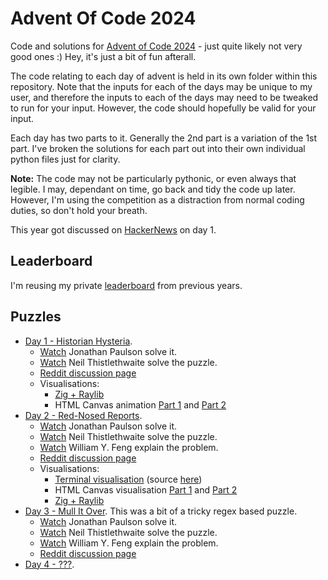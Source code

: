 # Advent Of Code 2024

Code and solutions for [Advent of Code 2024](http://adventofcode.com/2024) - just quite likely not very good ones :) Hey, it's just a bit of fun afterall.

The code relating to each day of advent is held in its own folder within this repository. Note that the inputs for each of the days may be unique to my user, and therefore the inputs to each of the days may need to be tweaked to run for your input. However, the code should hopefully be valid for your input.

Each day has two parts to it. Generally the 2nd part is a variation of the 1st part. I've broken the solutions for each part out into their own individual python files just for clarity.

**Note:** The code may not be particularly pythonic, or even always that legible. I may, dependant on time, go back and tidy the code up later. However, I'm using the competition as a distraction from normal coding duties, so don't hold your breath.

This year got discussed on [HackerNews](https://news.ycombinator.com/item?id=42287231) on day 1.

## Leaderboard

I'm reusing my private [leaderboard](leaderboard.json) from previous years.

## Puzzles

  * [Day 1 - Historian Hysteria](day_01/README.md).
    * [Watch](https://www.youtube.com/watch?v=ym1ae-vBy6g) Jonathan Paulson solve it.
    * [Watch](https://www.youtube.com/watch?v=BMa48ib3ei8) Neil Thistlethwaite solve the puzzle.
    * [Reddit discussion page](https://www.reddit.com/r/adventofcode/comments/1h3vp6n/2024_day_1_solutions/)
    * Visualisations:
      * [Zig + Raylib](https://www.reddit.com/r/adventofcode/comments/1h44x03/2024_day_1zig_raylib_mix_and_match/)
      * HTML Canvas animation [Part 1](https://www.reddit.com/r/adventofcode/comments/1h4dlbo/2024_day_1_part_1_ts_html_canvas_animation/) and [Part 2](https://www.reddit.com/r/adventofcode/comments/1h4do68/2024_day_1_part_2_ts_html_canvas_animation/)
  * [Day 2 - Red-Nosed Reports](day_02/README.md).
    * [Watch](https://www.youtube.com/watch?v=bDUBs_kUEvE) Jonathan Paulson solve it.
    * [Watch](https://www.youtube.com/watch?v=4NRODX4skCM) Neil Thistlethwaite solve the puzzle.
    * [Watch](https://www.youtube.com/watch?v=4NICD495QFE) William Y. Feng explain the problem.
    * [Reddit discussion page](https://www.reddit.com/r/adventofcode/comments/1h4ncyr/2024_day_2_solutions/)
    * Visualisations:
      * [Terminal visualisation](https://www.reddit.com/r/adventofcode/comments/1h4wuuf/2024_day_2_python_terminal_visualization/) (source [here](https://github.com/salt-die/Advent-of-Code/tree/main/2024/visuals/02_Red_Nosed_Reports))
      * HTML Canvas visualisation [Part 1](https://www.reddit.com/r/adventofcode/comments/1h4xbhf/2024_day_2_part_1_ts_html_canvas_animation/) and [Part 2](https://www.reddit.com/r/adventofcode/comments/1h51er6/2024_day_2_part_2_ts_html_canvas_animation/)
      * [Zig + Raylib](https://www.reddit.com/r/adventofcode/comments/1h4xq2y/2024_day_2_part_2zig_raylib_super_multi_tuner/)
  * [Day 3 - Mull It Over](day_03/README.md). This was a bit of a tricky regex based puzzle.
    * [Watch](https://www.youtube.com/watch?v=lCc60XI-QX8) Jonathan Paulson solve it.
    * [Watch](https://www.youtube.com/watch?v=uBup4-4uPBI) Neil Thistlethwaite solve the puzzle.
    * [Watch](https://www.youtube.com/watch?v=83Svq4UB8f4) William Y. Feng explain the problem.
    * [Reddit discussion page](https://www.reddit.com/r/adventofcode/comments/1h5frsp/2024_day_3_solutions/)
  * [Day 4 - ???](day_04/README.md).
